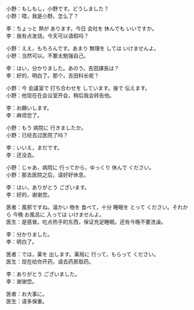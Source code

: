 小野：もしもし，小野です。どうしました？  
小野：喂，我是小野。怎么了？  

李：ちょっと 熱が あります。今日 会社を 休んでも いいですか。  
李：我有点发烧。今天可以请假吗？  

小野：ええ，もちろんです。あまり 無理を しては いけませんよ。  
小野：当然可以。不要太勉强自己。  

李：はい，分かりました。あのう，吉田課長は？  
李：好的，明白了。那个，吉田科长呢？  

小野：今 会議室で 打ち合わせを しています。後で 伝えます。  
小野：他现在在会议室开会，稍后我会转告他。  

李：お願いします。  
李：麻烦您了。  

小野：もう 病院に 行きましたか。  
小野：已经去过医院了吗？  

李：いいえ，まだです。  
李：还没去。  

小野：じゃあ，病院に 行ってから，ゆっくり 休んで ください。  
小野：那去医院之后，请好好休息。  

李：はい，ありがとう ございます。  
李：好的，谢谢您。  

医者：風邪ですね。温かい 物を 食べて，十分 睡眠を とって ください。それから 今晩 お風呂に 入っては いけませんよ。  
医生：是感冒。吃点热乎的东西，保证充足睡眠。还有今晚不要洗澡。  

李：分かりました。  
李：明白了。  

医者：では，薬を 出します。薬局に 行って，もらって ください。  
医生：现在给你开药，请去药房取药。  

李：ありがとう ございました。  
李：谢谢您。  

医者：お大事に。  
医生：请多保重。
